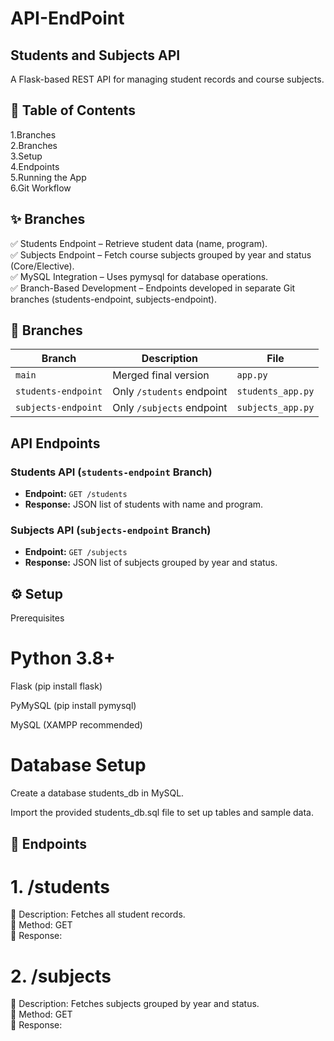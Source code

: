 # API-EndPoint
## Students and Subjects API

A Flask-based REST API for managing student records and course subjects.

## 📌 Table of Contents
1.Branches <br>
2.Branches <br>
3.Setup <br>
4.Endpoints <br>
5.Running the App <br>
6.Git Workflow <br>


## ✨ Branches
✅ Students Endpoint – Retrieve student data (name, program).<br>
✅ Subjects Endpoint – Fetch course subjects grouped by year and status (Core/Elective).<br>
✅ MySQL Integration – Uses pymysql for database operations.<br>
✅ Branch-Based Development – Endpoints developed in separate Git branches (students-endpoint, subjects-endpoint).<br>


## 🌿 Branches
| Branch             | Description               | File           |
|--------------------|---------------------------|---------------|
| `main`            | Merged final version       | `app.py`      |
| `students-endpoint` | Only `/students` endpoint | `students_app.py` |
| `subjects-endpoint` | Only `/subjects` endpoint | `subjects_app.py` |

## API Endpoints
### Students API (`students-endpoint` Branch)
- **Endpoint:** `GET /students`
- **Response:** JSON list of students with name and program.

### Subjects API (`subjects-endpoint` Branch)
- **Endpoint:** `GET /subjects`
- **Response:** JSON list of subjects grouped by year and status.

## ⚙️ Setup

Prerequisites

# Python 3.8+

Flask (pip install flask)

PyMySQL (pip install pymysql)

MySQL (XAMPP recommended)

# Database Setup

Create a database students_db in MySQL.

Import the provided students_db.sql file to set up tables and sample data.

## 🔌 Endpoints
# 1. /students
📝 Description: Fetches all student records.<br>
🔹 Method: GET <br>
📂 Response:<br>

# 2. /subjects
📝 Description: Fetches subjects grouped by year and status.<br>
🔹 Method: GET <br>
📂 Response: <br>
